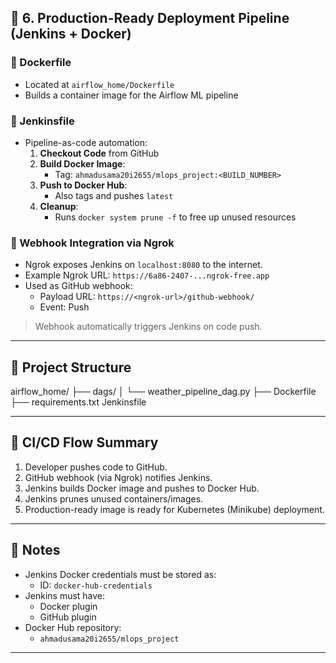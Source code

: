 ## 🐳 6. Production-Ready Deployment Pipeline (Jenkins + Docker)

### 📄 Dockerfile
- Located at `airflow_home/Dockerfile`
- Builds a container image for the Airflow ML pipeline

### 📄 Jenkinsfile
- Pipeline-as-code automation:
  1. **Checkout Code** from GitHub
  2. **Build Docker Image**:
     - Tag: `ahmadusama20i2655/mlops_project:<BUILD_NUMBER>`
  3. **Push to Docker Hub**:
     - Also tags and pushes `latest`
  4. **Cleanup**:
     - Runs `docker system prune -f` to free up unused resources

### 🔗 Webhook Integration via Ngrok
- Ngrok exposes Jenkins on `localhost:8080` to the internet.
- Example Ngrok URL: `https://6a86-2407-...ngrok-free.app`
- Used as GitHub webhook:
  - Payload URL: `https://<ngrok-url>/github-webhook/`
  - Event: Push

> Webhook automatically triggers Jenkins on code push.

---

## 📂 Project Structure

airflow_home/
├── dags/
│ └── weather_pipeline_dag.py
├── Dockerfile
├── requirements.txt
Jenkinsfile


---

## 🔄 CI/CD Flow Summary

1. Developer pushes code to GitHub.
2. GitHub webhook (via Ngrok) notifies Jenkins.
3. Jenkins builds Docker image and pushes to Docker Hub.
4. Jenkins prunes unused containers/images.
5. Production-ready image is ready for Kubernetes (Minikube) deployment.

---

## 🔐 Notes

- Jenkins Docker credentials must be stored as:
  - ID: `docker-hub-credentials`
- Jenkins must have:
  - Docker plugin
  - GitHub plugin
- Docker Hub repository:
  - `ahmadusama20i2655/mlops_project`

---